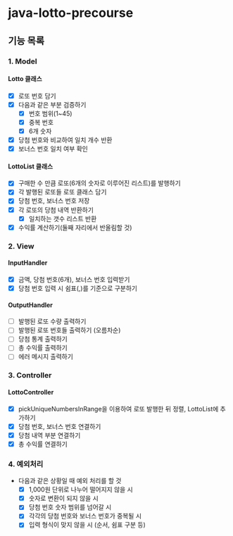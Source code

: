 # java-lotto-precourse

## 기능 목록

### 1. Model
#### Lotto 클래스
- [x] 로또 번호 담기
- [x] 다음과 같은 부분 검증하기
  - [x] 번호 범위(1~45)
  - [x] 중복 번호
  - [x] 6개 숫자
- [x] 당첨 번호와 비교하여 일치 개수 반환
- [x] 보너스 번호 일치 여부 확인
#### LottoList 클래스
- [x] 구매한 수 만큼 로또(6개의 숫자로 이루어진 리스트)를 발행하기
- [x] 각 발행된 로또들 로또 클래스 담기
- [x] 당첨 번호, 보너스 번호 저장
- [x] 각 로또의 당첨 내역 반환하기
  - [x] 일치하는 갯수 리스트 반환
- [x] 수익률 계산하기(둘째 자리에서 반올림할 것)
### 2. View
#### InputHandler
- [x] 금액, 당첨 번호(6개), 보너스 번호 입력받기
- [x] 당첨 번호 입력 시 쉼표(,)를 기준으로 구분하기
#### OutputHandler
- [ ] 발행된 로또 수량 출력하기
- [ ] 발행된 로또 번호들 출력하기 (오름차순)
- [ ] 당첨 통계 출력하기
- [ ] 총 수익률 출력하기
- [ ] 에러 메시지 출력하기

### 3. Controller
#### LottoController
- [x] pickUniqueNumbersInRange을 이용하여 로또 발행한 뒤 정렬, LottoList에 추가하기 
- [x] 당첨 번호, 보너스 번호 연결하기
- [x] 당첨 내역 부분 연결하기
- [x] 총 수익률 연결하기

### 4. 예외처리
- 다음과 같은 상황일 때 예외 처리를 할 것
  - [x] 1,000원 단위로 나누어 떨어지지 않을 시
  - [x] 숫자로 변환이 되지 않을 시
  - [x] 당첨 번호 숫자 범위를 넘어갈 시
  - [x] 각각의 당첨 번호와 보너스 번호가 중복될 시
  - [x] 입력 형식이 맞지 않을 시 (순서, 쉼표 구분 등)